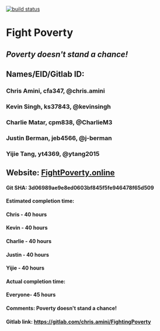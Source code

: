 [![build status](https://gitlab.com/chris.amini/FightingPoverty/badges/deployment/build.svg)](https://gitlab.com/chris.amini/FightingPoverty/commits/deployment)

# Fight Poverty
## *Poverty doesn't stand a chance!*

## Names/EID/Gitlab ID:
### Chris Amini, cfa347, @chris.amini
### Kevin Singh, ks37843, @kevinsingh
### Charlie Matar, cpm838, @CharlieM3
### Justin Berman, jeb4566, @j-berman
### Yijie Tang, yt4369, @ytang2015

## Website: [FightPoverty.online]

#### Git SHA: 3d06989ae9e8ed0603bf845f5fe946478f65d509

#### Estimated completion time:
#### Chris - 40 hours
#### Kevin - 40 hours
#### Charlie - 40 hours
#### Justin - 40 hours
#### Yijie - 40 hours

#### Actual completion time:
#### Everyone- 45 hours

#### Comments: Poverty doesn't stand a chance! 

#### Gitlab link: https://gitlab.com/chris.amini/FightingPoverty

[FightPoverty.online]: http://fightpoverty.online

